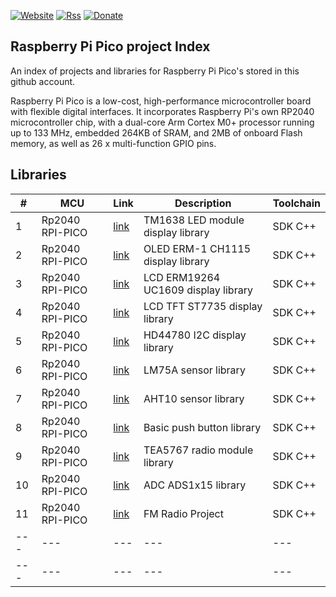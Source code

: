 [![Website](https://img.shields.io/badge/Website-Link-blue.svg)](https://gavinlyonsrepo.github.io/)  [![Rss](https://img.shields.io/badge/Subscribe-RSS-yellow.svg)](https://gavinlyonsrepo.github.io//feed.xml)  [![Donate](https://img.shields.io/badge/Donate-PayPal-green.svg)](https://www.paypal.com/paypalme/whitelight976)

Raspberry Pi Pico project Index
-----------------------------------

An index of projects and libraries for Raspberry Pi Pico's stored in this
github account.

Raspberry Pi Pico is a low-cost, high-performance microcontroller board with flexible digital interfaces. It incorporates Raspberry Pi's own RP2040 microcontroller chip, with a dual-core Arm Cortex M0+ processor running up to 133 MHz, embedded 264KB of SRAM, and 2MB of onboard Flash memory, as well as 26 x multi-function GPIO pins.


Libraries
-------------------
| # |  MCU  | Link | Description  | Toolchain |
| -------------- | -------------- | -------- | ----------- | ----------- |
|1 |Rp2040 RPI-PICO|[link](https://github.com/gavinlyonsrepo/TM1638plus_PICO)| TM1638 LED module display library | SDK C++|
|2 |Rp2040 RPI-PICO|[link](https://github.com/gavinlyonsrepo/ER_OLEDM1_CH1115_PICO)|  OLED ERM-1 CH1115 display library | SDK C++|
|3 |Rp2040 RPI-PICO|[link](https://github.com/gavinlyonsrepo/ERM19264_UC1609_PICO)|  LCD ERM19264 UC1609 display library | SDK C++|
|4 |Rp2040 RPI-PICO|[link](https://github.com/gavinlyonsrepo/ST7735_TFT_PICO)| LCD TFT ST7735 display library | SDK C++|
|5 |Rp2040 RPI-PICO|[link](https://github.com/gavinlyonsrepo/HD44780_LCD_PCF8574_PICO) | HD44780 I2C display library | SDK C++|
|6 |Rp2040 RPI-PICO|[link](https://github.com/gavinlyonsrepo/LM75A_PICO)| LM75A sensor library | SDK C++|
|7 |Rp2040 RPI-PICO|[link](https://github.com/gavinlyonsrepo/AHTXX_PICO)| AHT10 sensor library | SDK C++|
|8 |Rp2040 RPI-PICO|[link](https://github.com/gavinlyonsrepo/PushButtonLib_PICO)| Basic push button library | SDK C++|
|9 |Rp2040 RPI-PICO|[link](https://github.com/gavinlyonsrepo/TEA5767_PICO)| TEA5767 radio module library | SDK C++|
|10|Rp2040 RPI-PICO|[link](https://github.com/gavinlyonsrepo/ADS1x15_PICO)| ADC ADS1x15 library | SDK C++|
|11|Rp2040 RPI-PICO|[link](https://github.com/gavinlyonsrepo/FM_Radio_PICO) | FM Radio Project | SDK C++|
| ---  | ---  | ---  | ---  | --- |
| ---  | ---  | ---  | ---  | --- |
